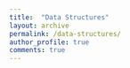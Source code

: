 ```yaml
---
title:  "Data Structures"
layout: archive
permalink: /data-structures/
author_profile: true
comments: true
---
```

